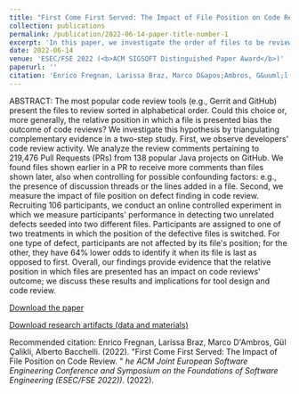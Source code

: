 ```yaml
---
title: "First Come First Served: The Impact of File Position on Code Review"
collection: publications
permalink: /publication/2022-06-14-paper-title-number-1
excerpt: 'In this paper, we investigate the order of files to be reviewed on code review performance.'
date: 2022-06-14
venue: 'ESEC/FSE 2022 (<b>ACM SIGSOFT Distinguished Paper Award</b>)'
paperurl: ''
citation: 'Enrico Fregnan, Larissa Braz, Marco D&apos;Ambros, G&uuml;l &Ccedil;alikli, Alberto Bacchelli. (2022). &quot;First Come First Served: The Impact of File Position on Code Review &quot; <i> The ACM Joint European Software Engineering Conference and Symposium on the Foundations of Software Engineering (ESEC/FSE 2022)</i>.(2022).'
---
```


ABSTRACT: The most popular code review tools (e.g., Gerrit and GitHub) present the files to review sorted in alphabetical order. Could this choice or, more generally, the relative position in which a file is presented bias the outcome of code reviews? We investigate this hypothesis by triangulating complementary evidence in a two-step study.
First, we observe developers' code review activity. We analyze the review comments pertaining to 219,476 Pull Requests (PRs) from 138 popular Java projects on GitHub. We found files shown earlier in a PR to receive more comments than files shown later, also when controlling for possible confounding factors: e.g., the presence of discussion threads or the lines added in a file. Second, we measure the impact of file position on defect finding in code review. Recruiting 106 participants, we conduct an online controlled experiment in which we measure participants' performance in detecting two unrelated defects seeded into two different files. Participants are assigned to one of two treatments in which the position of the defective files is switched. For one type of defect, participants are not affected by its file's position; for the other, they have 64% lower odds to identify it when its file is last as opposed to first. Overall, our findings provide evidence that the relative position in which files are presented has an impact on code reviews' outcome; we discuss these results and implications for tool design and code review.

[Download the paper](https://arxiv.org/abs/2208.04259)

[Download research artifacts (data and materials)](https://zenodo.org/record/6901285#.YzQxi-zMK3I)

Recommended citation: Enrico Fregnan, Larissa Braz, Marco D'Ambros, G&uuml;l &Ccedil;alikli, Alberto Bacchelli. (2022). &quot;First Come First Served: The Impact of File Position on Code Review. &quot; <i>he ACM Joint European Software Engineering Conference and Symposium on the Foundations of Software Engineering (ESEC/FSE 2022))</i>. (2022).
